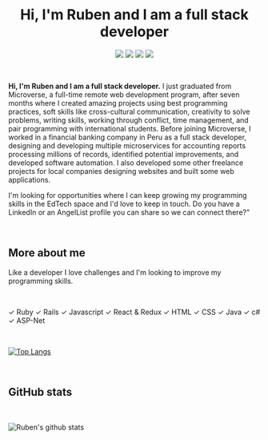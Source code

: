 <h1 align="center">Hi, I'm Ruben and I am a full stack developer</h1>

<p align="center">
    <a href="https://angel.co/u/ruben-paz-chuspe" alt="Angel">
        <img src="https://img.shields.io/badge/Angel-Profile-lightgrey" /></a>
    <a href="https://twitter.com/ChuspePaz" alt="Twitter">
        <img src="https://img.shields.io/badge/Twitter-Profile-blue" /></a>
    <a href="https://www.linkedin.com/in/rubenpch/" alt="Linkedin">
        <img src="https://img.shields.io/badge/Linkedin-Profile-blue" /></a>
    <a href="http://rpazchuspe.haylli.net/" alt="Ruben Paz Chuspe">
        <img src="https://img.shields.io/badge/Portfolio-rpazchuspe.haylli.net-red" /></a>
</p>

<br/>

<b> Hi, I'm Ruben and I am a full stack developer.</b> I just graduated from Microverse, a full-time remote web development program, after seven months where I  created amazing projects using best programming practices, soft skills like cross-cultural communication, creativity to solve problems, writing skills, working through conflict, time management, and pair programming with international students. Before joining Microverse, I worked in a financial banking company in Peru as a full stack developer, designing and developing multiple microservices for accounting reports processing millions of records, identified potential improvements, and developed software automation. I also developed some other freelance projects for local companies designing websites and built some web applications.

I'm looking for opportunities where I can keep growing my programming skills in the EdTech space and I'd love to keep in touch. Do you have a LinkedIn or an AngelList profile you can share so we can connect there?”

<br/>

<h2>More about me</h2>


Like a developer I love challenges and I'm looking to improve my programming skills.

<br/>

 &#10003; Ruby  &#10003; Rails  &#10003; Javascript &#10003;  React & Redux &#10003;   HTML &#10003; CSS &#10003; Java &#10003; c# &#10003; ASP-Net

<br/>

[![Top Langs](https://github-readme-stats.vercel.app/api/top-langs/?username=rubenpazch&layout=compact)](https://github.com/rubenpazch/github-readme-stats)




<br/>

<h2>GitHub stats</h2>

<br/>


![Ruben's github stats](https://github-readme-stats.vercel.app/api?username=rubenpazch&show_icons=true&theme=dracula)

<br/>
